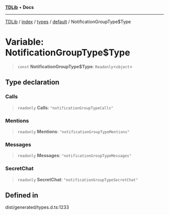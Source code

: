 [**TDLib**](../../../../../../README.md) • **Docs**

***

[TDLib](../../../../../../modules.md) / [index](../../../../../README.md) / [types](../../../README.md) / [default](../README.md) / NotificationGroupType$Type

# Variable: NotificationGroupType$Type

> `const` **NotificationGroupType$Type**: `Readonly`\<`object`\>

## Type declaration

### Calls

> `readonly` **Calls**: `"notificationGroupTypeCalls"`

### Mentions

> `readonly` **Mentions**: `"notificationGroupTypeMentions"`

### Messages

> `readonly` **Messages**: `"notificationGroupTypeMessages"`

### SecretChat

> `readonly` **SecretChat**: `"notificationGroupTypeSecretChat"`

## Defined in

dist/generated/types.d.ts:1233

